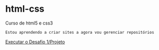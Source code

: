 # html-css
Curso de html5 e css3

    Estou aprendendo a criar sites a agora vou gerenciar repositórios

<a href="https://pedro-programador2014.github.io/html-css/desafios/df10/d10.html">Executar o Desafio 1/Projeto</a>